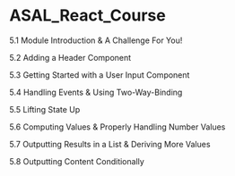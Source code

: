 # ASAL_React_Course

5.1 Module Introduction & A Challenge For You!

5.2 Adding a Header Component

5.3  Getting Started with a User Input Component

5.4 Handling Events & Using Two-Way-Binding

5.5 Lifting State Up

5.6 Computing Values & Properly Handling Number Values

5.7 Outputting Results in a List & Deriving More Values

5.8 Outputting Content Conditionally
